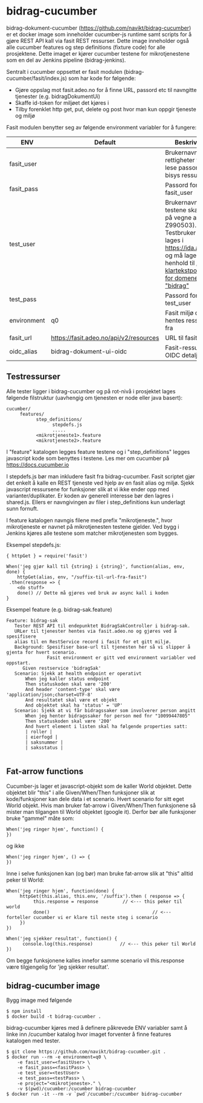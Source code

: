 # bidrag-cucumber

bidrag-dokument-cucumber (https://github.com/navikt/bidrag-cucumber) er et docker image som inneholder cucumber-js runtime samt scripts for å gjøre REST API kall via fasit REST ressurser. Dette image inneholder også alle cucumber features og step definitions (fixture code) for alle prosjektene. Dette imaget er kjører cucumber testene for mikrotjenestene som en del av Jenkins pipeline (bidrag-jenkins).

Sentralt i cucumber oppsettet er fasit modulen (bidrag-cucumber/fasit/index.js) som har kode for følgende:

* Gjøre oppslag mot fasit.adeo.no for å finne URL, passord etc til navngitte tjenester (e.g. bidragDokumentUi)
* Skaffe id-token for miljøet det kjøres i
* Tilby forenklet http get, put, delete og post hvor man kun oppgir tjeneste og miljø

Fasit modulen benytter seg av følgende environment variabler for å fungere:

| ENV         | Default | Beskrivelse |
| ----------- | ------- | ----------- |
| fasit_user	| | Brukernavn med rettigheter til å lese passord for bisys ressurser |
| fasit_pass	| | Passord for fasit_user |
| test_user	  | | Brukernavn testene skal kjøres på vegne av (e.g Z990503). Testbruker kan lages i https://ida.adeo.no og må lages i henhold til [ABAC klartekstpolicies for domene "bidrag"](https://confluence.adeo.no/pages/viewpage.action?pageId=309322099) |
| test_pass	  |    |Passord for test_user |
| environment	| q0 |Fasit miljø det hentes ressurser fra |
| fasit_url	  | https://fasit.adeo.no/api/v2/resources	| URL til fasit |
| oidc_alias	| bidrag-dokument-ui-oidc	| Fasit-ressurs for OIDC detaljer |

## Testressurser

Alle tester ligger i bidrag-cucumber og på rot-nivå i prosjektet lages følgende filstruktur (uavhengig om tjenesten er node eller java basert):
```
cucumber/
     features/
           step_definitions/
                 stepdefs.js
                 .....
           <mikrotjeneste1>.feature
           <mikrotjeneste2>.feature
```

I "feature" katalogen legges feature testene og i "step_definitions" legges javascript kode som benyttes i testene. Les mer om cucumber på https://docs.cucumber.io

I stepdefs.js bør man inkludere fasit fra bidrag-cucumber. Fasit scriptet gjør det enkelt å kalle en REST tjeneste ved hjelp av en fasit alias og miljø. Sjekk javascript ressursene for funksjoner slik at vi ikke ender opp med varianter/duplikater.  Er koden av generell interesse bør den lagres i shared.js. Ellers er navngivingen av filer i step_definitions kun underlagt sunn fornuft.

I feature katalogen navngis filene med prefix "mikrotjeneste.", hvor mikrotjeneste er navnet på mikrotjenesten testene gjelder. Ved bygg i Jenkins kjøres alle testene som matcher mikrotjenesten som bygges.

Eksempel stepdefs.js:
```
{ httpGet } = require('fasit')

When('jeg gjør kall til {string} i {string}', function(alias, env, done) {
    httpGet(alias, env, "/suffix-til-url-fra-fasit")
 .then(response => {
    <do stuff>
    done() // Dette må gjøres ved bruk av async kall i koden
}
```
Eksempel feature (e.g. bidrag-sak.feature)
```
Feature: bidrag-sak
   Tester REST API til endepunktet BidragSakController i bidrag-sak.
   URLer til tjenester hentes via fasit.adeo.no og gjøres ved å spesifisere
   alias til en RestService record i fasit for et gitt miljø.
   Background: Spesifiser base-url til tjenesten her så vi slipper å gjenta for hvert scenario.
               Fasit environment er gitt ved environment variabler ved oppstart.
      Given restservice 'bidragSak'
   Scenario: Sjekk at health endpoint er operativt
       When jeg kaller status endpoint
       Then statuskoden skal være '200'
       And header 'content-type' skal være 'application/json;charset=UTF-8'
       And resultatet skal være et objekt
       And objektet skal ha 'status' = 'UP'
   Scenario: Sjekk at vi får bidragssaker som involverer person angitt
       When jeg henter bidragssaker for person med fnr "10099447805"
       Then statuskoden skal være '200'
       And hvert element i listen skal ha følgende properties satt:
       | roller |
       | eierfogd |
       | saksnummer |
       | saksstatus |
       
```
## Fat-arrow functions
Cucumber-js lager et javascript-objekt som de kaller World objektet. Dette objektet blir "this" i alle Given/When/Then funksjoner slik at kode/funksjoner kan dele data i et scenario. Hvert scenario for sitt eget World objekt. Hvis man bruker fat-arrow i Given/When/Then funksjonene så mister man tilgangen til World objektet (google it). Derfor bør alle funksjoner bruke "gammel" måte som:

```
When('jeg ringer hjem', function() {
})
```
og ikke
```
When('jeg ringer hjem', () => {
})
```

Inne i selve funksjonen kan (og bør) man bruke fat-arrow slik at "this" alltid peker til World:
```
When('jeg ringer hjem', function(done) {
     httpGet(this.alias, this.env, '/suffix').then ( response => {
          this.response = response         // <--- this peker til world
          done()                                      // <--- forteller cucumber vi er klare til neste steg i scenario
     })
})

When('jeg sjekker resultat', function() {
      console.log(this.response)          // <--- this peker til World 
})
```

Om begge funksjonene kalles innefor samme scenario vil this.response være tilgjengelig for 'jeg sjekker resultat'.

## bidrag-cucumber image

Bygg image med følgende
```
$ npm install
$ docker build -t bidrag-cucumber .
```

bidrag-cucumber kjøres med å definere påkrevede ENV variabler samt å linke inn /cucumber katalog hvor imaget forventer å finne features katalogen med tester.

```
$ git clone https://github.com/navikt/bidrag-cucumber.git .
$ docker run --rm -e environment=q0 \
    -e fasit_user=<fasitUser> \
    -e fasit_pass=<fasitPass> \
    -e test_user=<testUser>
    -e test_pass=<testPass> \
    -e project="<mikrotjeneste>." \
    -v $(pwd)/cucumber:/cucumber bidrag-cucumber
$ docker run -it --rm -v `pwd`/cucumber:/cucumber bidrag-cucumber
```


